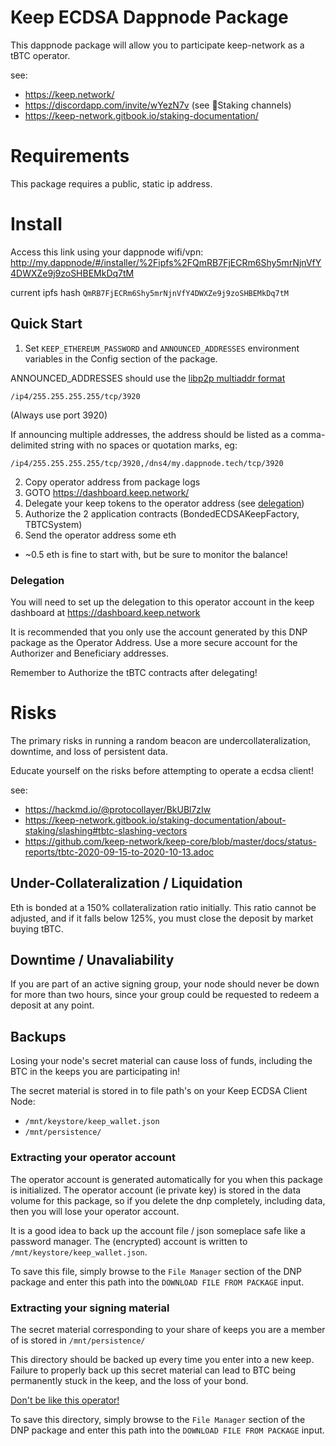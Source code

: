 # Keep ECDSA Dappnode Package
This dappnode package will allow you to participate keep-network as a tBTC operator.

see:
- https://keep.network/
- https://discordapp.com/invite/wYezN7v (see 🥩Staking channels)
- https://keep-network.gitbook.io/staking-documentation/

# Requirements
This package requires a public, static ip address.

# Install
Access this link using your dappnode wifi/vpn:
http://my.dappnode/#/installer/%2Fipfs%2FQmRB7FjECRm6Shy5mrNjnVfY4DWXZe9j9zoSHBEMkDq7tM

current ipfs hash `QmRB7FjECRm6Shy5mrNjnVfY4DWXZe9j9zoSHBEMkDq7tM`

## Quick Start
1. Set `KEEP_ETHEREUM_PASSWORD` and `ANNOUNCED_ADDRESSES` environment variables in the Config section of the package.

ANNOUNCED_ADDRESSES should use the [libp2p multiaddr format](https://docs.libp2p.io/concepts/addressing/)
```
/ip4/255.255.255.255/tcp/3920
```

(Always use port 3920)

If announcing multiple addresses, the address should be listed as a comma-delimited string with no spaces or quotation marks, eg:
```
/ip4/255.255.255.255/tcp/3920,/dns4/my.dappnode.tech/tcp/3920
```

2. Copy operator address from package logs
3. GOTO https://dashboard.keep.network/
4. Delegate your keep tokens to the operator address (see [delegation](#delegation))
5. Authorize the 2 application contracts (BondedECDSAKeepFactory, TBTCSystem)
6. Send the operator address some eth
  - ~0.5 eth is fine to start with, but be sure to monitor the balance!

### Delegation
You will need to set up the delegation to this operator account in the keep dashboard at https://dashboard.keep.network

It is recommended that you only use the account generated by this DNP package as the Operator Address.
Use a more secure account for the Authorizer and Beneficiary addresses.

Remember to Authorize the tBTC contracts after delegating!

# Risks
The primary risks in running a random beacon are undercollateralization, downtime, and loss of persistent data.

Educate yourself on the risks before attempting to operate a ecdsa client!

see:
- https://hackmd.io/@protocollayer/BkUBl7zIw
- https://keep-network.gitbook.io/staking-documentation/about-staking/slashing#tbtc-slashing-vectors
- https://github.com/keep-network/keep-core/blob/master/docs/status-reports/tbtc-2020-09-15-to-2020-10-13.adoc


## Under-Collateralization / Liquidation
Eth is bonded at a 150% collateralization ratio initially. This ratio cannot
be adjusted, and if it falls below 125%, you must close the deposit by market
buying tBTC.


## Downtime / Unavaliability
If you are part of an active signing group, your node should never be down for more than two hours, since your group could be requested to redeem a deposit at any point.


## Backups
Losing your node's secret material can cause loss of funds, including the BTC in the keeps you are participating in!

The secret material is stored in to file path's on your Keep ECDSA Client Node:
- `/mnt/keystore/keep_wallet.json`
- `/mnt/persistence/`


### Extracting your operator account
The operator account is generated automatically for you when this package is initialized.
The operator account (ie private key) is stored in the data volume for this package,
so if you delete the dnp completely, including data, then you will lose your operator account.

It is a good idea to back up the account file / json someplace safe like a password manager.
The (encrypted) account is written to `/mnt/keystore/keep_wallet.json`.

To save this file, simply browse to the `File Manager` section of the DNP package and enter
this path into the `DOWNLOAD FILE FROM PACKAGE` input.

### Extracting your signing material
The secret material corresponding to your share of keeps you are a member of is stored in `/mnt/persistence/`

This directory should be backed up every time you enter into a new keep.
Failure to properly back up this secret material can lead to BTC being permanently stuck in the keep,
and the loss of your bond.

[Don't be like this operator!](https://github.com/keep-network/keep-core/blob/master/docs/status-reports/tbtc-2020-09-15-to-2020-10-13.adoc#missing-signer-backups)

To save this directory, simply browse to the `File Manager` section of the DNP package and enter
this path into the `DOWNLOAD FILE FROM PACKAGE` input.
